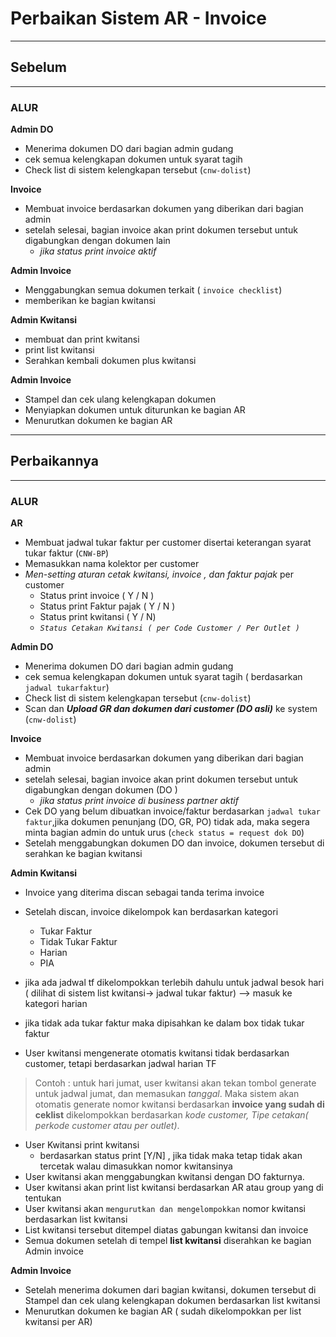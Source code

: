 # Perbaikan Sistem AR - Invoice

---

## Sebelum
---

### ALUR 

**Admin DO**

* Menerima dokumen DO dari bagian admin gudang
* cek semua kelengkapan dokumen untuk syarat tagih
* Check list di sistem kelengkapan tersebut (```cnw-dolist```)

**Invoice**

* Membuat invoice berdasarkan dokumen yang diberikan dari bagian admin
* setelah selesai, bagian invoice akan print dokumen tersebut untuk digabungkan dengan dokumen lain
    * _jika status print invoice aktif_

**Admin Invoice**
* Menggabungkan semua dokumen terkait ( ```invoice checklist```)
* memberikan ke bagian kwitansi

**Admin Kwitansi**

* membuat dan print kwitansi
* print list kwitansi
* Serahkan kembali dokumen plus kwitansi

**Admin Invoice**

* Stampel dan cek ulang kelengkapan dokumen
* Menyiapkan dokumen untuk diturunkan ke bagian AR
* Menurutkan dokumen ke bagian AR



---

## Perbaikannya
---

### ALUR  

**AR**

* Membuat jadwal tukar faktur per customer disertai keterangan syarat tukar faktur (```CNW-BP```)
* Memasukkan nama kolektor per customer
* _Men-setting aturan cetak kwitansi, invoice , dan faktur pajak_ per customer
  * Status print invoice ( Y / N )
  * Status print Faktur pajak ( Y / N )
  * Status print kwitansi ( Y / N)
  * _```Status Cetakan Kwitansi ( per Code Customer / Per Outlet )```_



**Admin DO**

* Menerima dokumen DO dari bagian admin gudang
* cek semua kelengkapan dokumen untuk syarat tagih ( berdasarkan ```jadwal tukarfaktur```)
* Check list di sistem kelengkapan tersebut (```cnw-dolist```)
* Scan dan ___Upload GR dan dokumen dari customer (DO asli)___ ke system (```cnw-dolist```)

**Invoice**


* Membuat invoice berdasarkan dokumen yang diberikan dari bagian admin
* setelah selesai, bagian invoice akan print dokumen tersebut untuk digabungkan dengan dokumen  (DO )
    * _jika status print invoice di business partner aktif_
* Cek DO yang belum dibuatkan invoice/faktur berdasarkan ```jadwal tukar faktur```,jika dokumen penunjang (DO, GR, PO) tidak ada, maka segera minta bagian admin do untuk urus (```check status = request dok DO```)
* Setelah menggabungkan dokumen DO dan invoice, dokumen tersebut di serahkan ke bagian kwitansi


**Admin Kwitansi**

* Invoice yang diterima discan sebagai tanda terima invoice
* Setelah discan, invoice dikelompok kan berdasarkan kategori
  * Tukar Faktur
  * Tidak Tukar Faktur
  * Harian
  * PIA
  

* jika ada jadwal tf dikelompokkan terlebih dahulu untuk jadwal besok hari ( dilihat di sistem list kwitansi-> jadwal tukar faktur) --> masuk ke kategori harian
* jika tidak ada tukar faktur maka dipisahkan ke dalam box tidak tukar faktur
* User kwitansi mengenerate otomatis kwitansi tidak berdasarkan customer, tetapi berdasarkan jadwal harian TF

> Contoh : untuk hari jumat, user kwitansi akan tekan tombol generate untuk jadwal jumat, dan memasukan _tanggal_. Maka sistem akan otomatis generate nomor kwitansi berdasarkan __invoice yang sudah di ceklist__ dikelompokkan berdasarkan _kode customer, Tipe cetakan( perkode customer atau per outlet)_.

* User Kwitansi print kwitansi
  * berdasarkan status print [Y/N] , jika tidak maka tetap tidak akan tercetak walau dimasukkan nomor kwitansinya
* User kwitansi akan menggabungkan kwitansi dengan DO fakturnya.
* User kwitansi akan print list kwitansi berdasarkan AR atau group yang di tentukan
* User kwitansi akan ```mengurutkan dan mengelompokkan```  nomor kwitansi berdasarkan list kwitansi 
* List kwitansi tersebut ditempel diatas gabungan kwitansi dan invoice
* Semua dokumen setelah di tempel **list kwitansi** diserahkan ke bagian Admin invoice

**Admin Invoice**

* Setelah menerima dokumen dari bagian kwitansi, dokumen tersebut di Stampel dan cek ulang kelengkapan dokumen berdasarkan list kwitansi
* Menurutkan dokumen ke bagian AR ( sudah dikelompokkan per list kwitansi per AR)



